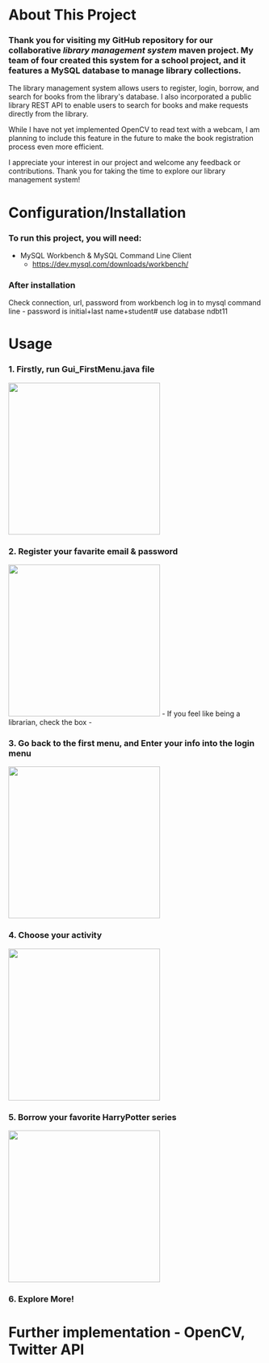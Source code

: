 # About This Project
### Thank you for visiting my GitHub repository for our collaborative ___library management system___ maven project. My team of four created this system for a school project, and it features a MySQL database to manage library collections.

The library management system allows users to register, login, borrow, and search for books from the library's database. I also incorporated a public library REST API to enable users to search for books and make requests directly from the library.

While I have not yet implemented OpenCV to read text with a webcam, I am planning to include this feature in the future to make the book registration process even more efficient.

I appreciate your interest in our project and welcome any feedback or contributions. Thank you for taking the time to explore our library management system!


# Configuration/Installation 
### To run this project, you will need: 
- MySQL Workbench & MySQL Command Line Client
  - https://dev.mysql.com/downloads/workbench/

 
### After installation

Check connection, url, password from workbench
log in to mysql command line - password is initial+last name+student#
use database ndbt11


# Usage

### 1. Firstly, run Gui_FirstMenu.java file
<img src="https://user-images.githubusercontent.com/90278067/228990203-380e95e0-973c-44e1-a6c8-402303bd9716.png" width="300" height="300">


### 2. Register your favarite email & password
<img src="https://user-images.githubusercontent.com/90278067/228990544-d01e5f90-9dfd-4eb8-b047-ad340a1c8c9d.png" width="300" height="300">
- If you feel like being a librarian, check the box
-

### 3. Go back to the first menu, and Enter your info into the login menu
<img src="https://user-images.githubusercontent.com/90278067/228990909-33268f37-5026-4d85-baf0-f4080b1f7f22.png" width="300" height="300">


### 4. Choose your activity
<img src="https://user-images.githubusercontent.com/90278067/228991028-0d4a3667-ebf2-4398-896c-c588d9cba4e8.png" width="300" height="300">


### 5. Borrow your favorite HarryPotter series
<img src="https://user-images.githubusercontent.com/90278067/228991780-70030ee2-03d9-4150-b129-6c608a1df9a3.png" width="300" height="300">


### 6. Explore More!

# Further implementation - OpenCV, Twitter API


